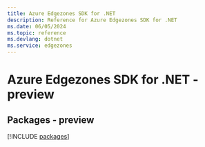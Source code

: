 ```yaml
---
title: Azure Edgezones SDK for .NET
description: Reference for Azure Edgezones SDK for .NET
ms.date: 06/05/2024
ms.topic: reference
ms.devlang: dotnet
ms.service: edgezones
---
```

# Azure Edgezones SDK for .NET - preview
## Packages - preview
[!INCLUDE [packages](edgezones-index.md)]